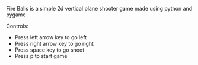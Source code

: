Fire Balls is a simple 2d vertical plane shooter game made using python and pygame

Controls:
* Press left arrow key to go left
* Press right arrow key to go right
* Press space key to go shoot
* Press p to start game
